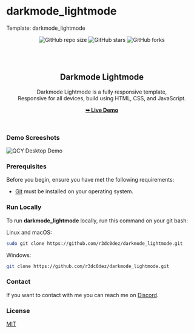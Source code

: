 # darkmode_lightmode
Template: darkmode_lightmode
<div align="center">
  
  ![GitHub repo size](https://img.shields.io/github/repo-size/r3dc0dez/darkmode_lightmode)
  ![GitHub stars](https://img.shields.io/github/stars/r3dc0dez/r3dc0dez/darkmode_lightmode?style=social)
  ![GitHub forks](https://img.shields.io/github/forks/r3dc0dez/r3dc0dez/darkmode_lightmode?style=social)

  <br />
  <br />

  <h2 align="center">Darkmode Lightmode</h2>

  Darkmode Lightmode is a fully responsive template, <br />Responsive for all devices, build using HTML, CSS, and JavaScript.

  <a href="https://darkmode-lightmode.vercel.app" target="_blank"><strong>➥ Live Demo</strong></a>

</div>

<br />

### Demo Screeshots

![QCY Desktop Demo](.git-preview.png "Desktop Demo")

### Prerequisites

Before you begin, ensure you have met the following requirements:

* [Git](https://git-scm.com/downloads "Download Git") must be installed on your operating system.

### Run Locally

To run **darkmode_lightmode** locally, run this command on your git bash:

Linux and macOS:

```bash
sudo git clone https://github.com/r3dc0dez/darkmode_lightmode.git
```

Windows:

```bash
git clone https://github.com/r3dc0dez/darkmode_lightmode.git
```

### Contact

If you want to contact with me you can reach me on [Discord](https://discord.com/users/711836957201793056).

### License

[MIT](https://choosealicense.com/licenses/mit/)
